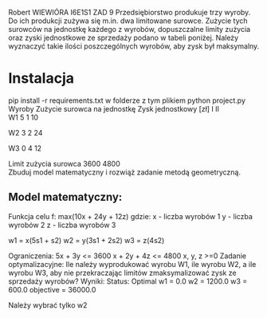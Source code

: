 Robert WIEWIÓRA I6E1S1 ZAD 9
Przedsiębiorstwo produkuje trzy wyroby. Do ich produkcji zużywa się m.in. dwa limitowane surowce. Zużycie tych surowców na jednostkę każdego z wyrobów, dopuszczalne limity zużycia oraz zyski jednostkowe ze sprzedaży podano w tabeli poniżej. Należy wyznaczyć takie ilości poszczególnych wyrobów, aby zysk był maksymalny.
# Instalacja
pip install -r requirements.txt w folderze z tym plikiem
python project.py
Wyroby	Zużycie surowca na jednostkę	Zysk jednostkowy [zł]
			I	II	
W1		5	1	10

W2		3	2	24

W3	 	0	4	12

Limit zużycia surowca	3600	4800	
Zbuduj model matematyczny i rozwiąż zadanie metodą geometryczną.
## Model matematyczny:
Funkcja celu f: max(10x + 24y + 12z)
gdzie:
x - liczba wyrobów 1
y - liczba wyrobów 2
z - liczba wyrobów 3

w1 = x(5s1 + s2)
w2 = y(3s1 + 2s2)
w3 = z(4s2)

Ograniczenia:
5x + 3y <= 3600
x + 2y + 4z <= 4800
x, y, z >=0
Zadanie optymalizacyjne:
Ile należy wyprodukować wyrobu W1, ile wyrobu W2, a ile wyrobu W3, aby nie przekraczając limitów zmaksymalizować zysk ze sprzedaży wyrobów?
Wyniki:
Status: Optimal
w1  =  0.0
w2  =  1200.0
w3  =  600.0
objective =  36000.0

Należy wybrać tylko w2
